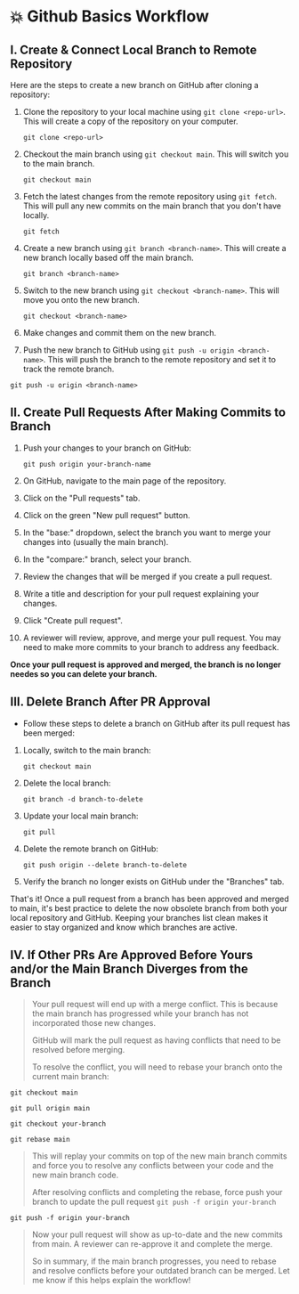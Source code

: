# 💥 Github Basics Workflow 

## I. Create & Connect Local Branch to Remote Repository

Here are the steps to create a new branch on GitHub after cloning a repository:

1. Clone the repository to your local machine using `git clone <repo-url>`. This will create a copy of the repository on your computer.
   ```
   git clone <repo-url>
   ```
3. Checkout the main branch using `git checkout main`. This will switch you to the main branch.
   ```
   git checkout main
   ```
5. Fetch the latest changes from the remote repository using `git fetch`. This will pull any new commits on the main branch that you don't have locally.
   ```
   git fetch
   ```
7. Create a new branch using `git branch <branch-name>`. This will create a new branch locally based off the main branch.
   ```
   git branch <branch-name>
   ```
9. Switch to the new branch using `git checkout <branch-name>`. This will move you onto the new branch.
   ```
   git checkout <branch-name>
   ```
10. Make changes and commit them on the new branch.

11. Push the new branch to GitHub using `git push -u origin <branch-name>`. This will push the branch to the remote repository and set it to track the remote branch.
   ```
   git push -u origin <branch-name>
   ```

## II. Create Pull Requests After Making Commits to Branch

1. Push your changes to your branch on GitHub:
    ```
    git push origin your-branch-name
    ```
3. On GitHub, navigate to the main page of the repository.

4. Click on the "Pull requests" tab. 

5. Click on the green "New pull request" button.

6. In the "base:" dropdown, select the branch you want to merge your changes into (usually the main branch). 

7. In the "compare:" branch, select your branch.

8. Review the changes that will be merged if you create a pull request.

9. Write a title and description for your pull request explaining your changes.

10. Click "Create pull request". 

11. A reviewer will review, approve, and merge your pull request. You may need to make more commits to your branch to address any feedback.

**Once your pull request is approved and merged, the branch is no longer needes so you can delete your branch.**

## III. Delete Branch After PR Approval
- Follow these steps to delete a branch on GitHub after its pull request has been merged:
1. Locally, switch to the main branch:
    ```
    git checkout main
    ```
2. Delete the local branch:
    ``` 
    git branch -d branch-to-delete
    ```
3. Update your local main branch:
    ```
    git pull
    ```
4. Delete the remote branch on GitHub:
    ```
    git push origin --delete branch-to-delete
    ```
5. Verify the branch no longer exists on GitHub under the "Branches" tab.

That's it! Once a pull request from a branch has been approved and merged to main, it's best practice to delete the now obsolete branch from both your local repository and GitHub.
Keeping your branches list clean makes it easier to stay organized and know which branches are active.


## IV. If Other PRs Are Approved Before Yours and/or the Main Branch Diverges from the Branch
> Your pull request will end up with a merge conflict. This is because the main branch has progressed while your branch has not incorporated those new changes.
> 
> GitHub will mark the pull request as having conflicts that need to be resolved before merging.
> 
> To resolve the conflict, you will need to rebase your branch onto the current main branch:

```
git checkout main
```
```
git pull origin main
```
```
git checkout your-branch
```
```
git rebase main
```

> This will replay your commits on top of the new main branch commits and force you to resolve any conflicts between your code and the new main branch code.
> 
> After resolving conflicts and completing the rebase, force push your branch to update the pull request `git push -f origin your-branch`
```
git push -f origin your-branch
```
> Now your pull request will show as up-to-date and the new commits from main. A reviewer can re-approve it and complete the merge.
>
>So in summary, if the main branch progresses, you need to rebase and resolve conflicts before your outdated branch can be merged. Let me know if this helps explain the workflow!
